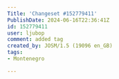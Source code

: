 ```yaml
---
Title: 'Changeset #152779411'
PublishDate: 2024-06-16T22:36:41Z
id: 152779411
user: ljubop
comment: added tag
created_by: JOSM/1.5 (19096 en_GB)
tags:
- Montenegro

---
```

